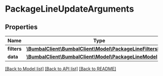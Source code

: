 # PackageLineUpdateArguments

## Properties
Name | Type | Description | Notes
------------ | ------------- | ------------- | -------------
**filters** | [**\BumbalClient\BumbalClient\Model\PackageLineFiltersModel**](PackageLineFiltersModel.md) |  | [optional] 
**data** | [**\BumbalClient\BumbalClient\Model\PackageLineModel**](PackageLineModel.md) |  | [optional] 

[[Back to Model list]](../README.md#documentation-for-models) [[Back to API list]](../README.md#documentation-for-api-endpoints) [[Back to README]](../README.md)


